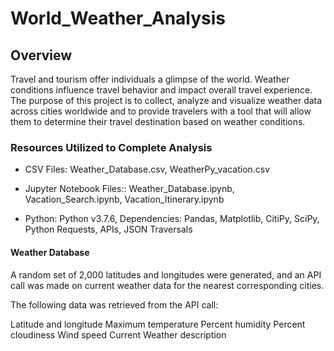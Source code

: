 # World_Weather_Analysis
## Overview 
Travel and tourism offer individuals a glimpse of the world. Weather conditions influence travel behavior and impact overall travel experience. The purpose of this project is to collect, analyze and visualize weather data across cities worldwide and to provide travelers with a tool that will allow them to determine their travel destination based on weather conditions.
### Resources Utilized to Complete Analysis
- CSV Files: Weather_Database.csv, WeatherPy_vacation.csv

- Jupyter Notebook Files:: Weather_Database.ipynb, Vacation_Search.ipynb, Vacation_Itinerary.ipynb

- Python: Python v3.7.6, Dependencies: Pandas, Matplotlib, CitiPy, SciPy, Python Requests, APIs, JSON Traversals

#### Weather Database
A random set of 2,000 latitudes and longitudes were generated, and an API call was made on current weather data for the nearest corresponding cities.

The following data was retrieved from the API call:

Latitude and longitude
Maximum temperature
Percent humidity
Percent cloudiness
Wind speed
Current Weather description
